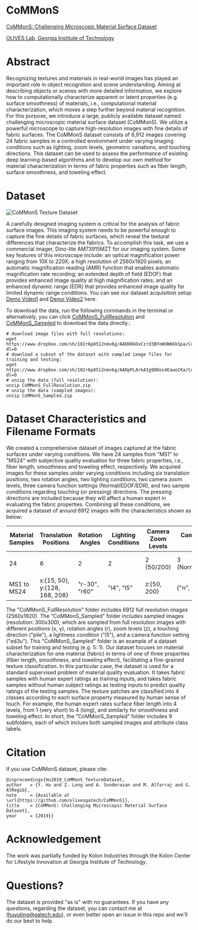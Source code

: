 # CoMMonS
[CoMMonS: Challenging Microscopic Material Surface Dataset](https://github.com/olivesgatech/CoMMonS)

[OLIVES Lab, Georgia Institute of Technology](https://ghassanalregib.info/)

# Abstract
Recognizing textures and materials in real-world images has played an important role in object recognition and scene understanding. Aiming at describing objects or scenes with more detailed information, we explore how to computationally characterize apparent or latent properties (e.g. surface smoothness) of materials, i.e., computational material characterization, which moves a step further beyond material recognition. For this purpose, we introduce a large, publicly available dataset named challenging microscopic material surface dataset (CoMMonS). We utilize a powerful microscope to capture high-resolution images with fine details of fabric surfaces. The CoMMonS dataset consists of 6,912 images covering 24 fabric samples in a controlled environment under varying imaging conditions such as lighting, zoom levels, geometric variations, and touching directions. This dataset can be used to assess the performance of existing deep learning-based algorithms and to develop our own method for material characterization in terms of fabric properties such as fiber length, surface smoothness, and toweling effect.

# Dataset

![CoMMonS Texture Dataset](https://github.com/olivesgatech/CoMMonS/blob/master/thumbnail_commonsdataset.png)

A carefully designed imaging system is critical for the analysis of fabric surface images. This imaging system needs to be powerful enough to capture the fine details of fabric surfaces, which reveal the textural differences that characterize the fabrics. To accomplish this task, we use a commercial imager, Dino-lite AM73915MZT for our imaging system. Some key features of this microscope include: an optical magnification power ranging from 10X to 220X; a high resolution of 2560x1920 pixels; an automatic magnification reading (AMR) function that enables automatic magnification rate recording; an extended depth of field (EDOF) that provides enhanced image quality at high magnification rates; and an enhanced dynamic range (EDR) that provides enhanced image quality for limited dynamic range conditions. You can see our dataset acquisition setup [Demo Video1](https://www.dropbox.com/s/9eddk38fakyopap/Setup_video1.mp4?dl=0) and [Demo Video2](https://www.dropbox.com/s/qc9hhikstzo7xsq/Setup_video2.mp4?dl=0) here.

To download the data, run the following commands in the terminal or alternatively, you can click [CoMMonS_FullResolution](https://www.dropbox.com/sh/102r6p8512nmv6g/AADHOkDvCzrd3BYoWUW6KkSpa/CoMMonS_FullResolution.zip?dl=0) and [CoMMonS_Sampled](https://www.dropbox.com/sh/102r6p8512nmv6g/AADpPLArkAIg9DOos4EawoCKa/CoMMonS_Sampled.zip?dl=0) to download the data directly.:
```
# download image files with full resolutions: 
wget https://www.dropbox.com/sh/102r6p8512nmv6g/AADHOkDvCzrd3BYoWUW6KkSpa/CoMMonS_FullResolution.zip?dl=0
# download a subset of the dataset with sampled image files for training and testing: 
wget https://www.dropbox.com/sh/102r6p8512nmv6g/AADpPLArkAIg9DOos4EawoCKa/CoMMonS_Sampled.zip?dl=0
# unzip the data (full resolution):
unzip CoMMonS_FullResolution.zip
# unzip the data (sampled images):
unzip CoMMonS_Sampled.zip
```

# Dataset Characteristics and Filename Formats
We created a comprehensive dataset of images captured at the fabric surfaces under varying conditions. We have 24 samples from "MS1" to "MS24" with subjective quality evaluation for three fabric properties, i.e., fiber length, smoothness and toweling effect, respectively. We acquired images for these samples under varying conditions including six translation positions, two rotation angles, two lighting conditions, two camera zoom levels, three camera function settings (Normal/EDOF/EDR), and two sample conditions regarding touching (or pressing) directions. The pressing directions are included because they will affect a human expert in evaluating the fabric properties. Combining all these conditions, we acquired a dataset of around 6912 images with the characteristics shown as below:

|Material Samples| Translation Positions | Rotation Angles | Lighting Conditions | Camera Zoom Levels |Camera Function Settings | Sample Conditions |
|---| --- | --- |--- | --- |--- | --- |
| 24 | 6 | 2 | 2 | 2 (50/200) |3 (Normal/EDOF/EDR) | 2 (towards/opposite the pile location)|
|MS1 to MS24| x:{15, 50}, y:{128, 168, 208} | "r-30", "r60" | "l4", "l5"|z:{50, 200} |{"n", "ef3u", "edr"} | {"pile", "opp"} |

The "CoMMonS_FullResolution" folder includes 6912 full resolution images (2560x1920). The "CoMMonS_Sampled" folder includes sampled images (resolution: 300x300), which are sampled from full resolution images with different positions (x, y), rotation angles (r), zoom levels (z), a touching direction ("pile"), a lightness condition ("l5"), and a camera function setting ("ed3u"). This "CoMMonS_Sampled" folder is an example of a dataset subset for training and testing (e.g. 5: 1). Our dataset focuses on material characterization for one material (fabric) in terms of one of three properties (fiber length, smoothness, and toweling effect), facilitating a fine-grained texture classification. In this particular case, the dataset is used for a standard supervised problem of material quality evaluation. It takes fabric samples with human expert ratings as training inputs, and takes fabric samples without human subject ratings as testing inputs to predict quality ratings of the testing samples. The texture patches are classified into 4 classes according to each surface property measured by human sense of touch. For example, the human expert rates surface fiber length into 4 levels, from 1 (very short) to 4 (long), and similarly for smoothness and toweling effect. In short, the "CoMMonS_Sampled" folder includes 9 subfolders, each of which inclues both sampled images and attribute class labels.

# Citation
If you use CoMMonS dataset, please cite:
```
@inproceedings{Hu2019_CoMMonS_TextureDataset,
author   = {Y. Hu and Z. Long and A. Sunderasan and M. Alfarraj and G. AlRegib},
note     = {Available at \url{https://github.com/olivesgatech/CoMMonS}},
title    = {CoMMonS: Challenging Microscopic Material Surface Dataset},
year     = {2019}}
```

# Acknowledgement
The work was partially funded by Kolon Industries through the Kolon Center for Lifestyle Innovation at Georgia Institute of Technology.

# Questions?
The dataset is provided "as is" with no guarantees. If you have any questions, regarding the dataset, you can contact me at (huyuting@gatech.edu), or even better open an issue in this repo and we'll do our best to help.
